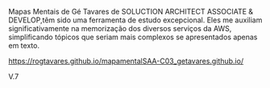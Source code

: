 Mapas Mentais de Gé Tavares de SOLUCTION ARCHITECT ASSOCIATE & DEVELOP,têm sido uma ferramenta de estudo excepcional. Eles me auxiliam significativamente na memorização dos diversos serviços da AWS, simplificando tópicos que seriam mais complexos se apresentados apenas em texto.

https://rogtavares.github.io/mapamentalSAA-C03_getavares.github.io/

V.7